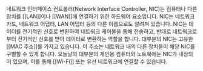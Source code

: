 네트워크 인터페이스 컨트롤러(Network Interface Controller, NIC)는 컴퓨터나 다른 장치를 [[LAN]]이나 [[WAN]]에 연결하기 위한 하드웨어 요소입니다. NIC는 네트워크 카드, 네트워크 어댑터, LAN 어댑터 등의 다른 이름으로도 알려져 있습니다. NIC는 데이터를 전기적인 신호로 변환하여 네트워크 케이블을 통해 전송하고, 반대로 네트워크로부터 전기적인 신호를 받아 데이터로 변환하는 역할을 합니다. 대부분의 NIC는 고유한 [[MAC 주소]]를 가지고 있습니다. 이 주소는 네트워크 내의 다른 장치들이 해당 NIC를 구별할 수 있게 합니다. 오늘날의 대부분의 개인용 컴퓨터와 노트북에는 NIC가 내장되어 있으며, 이를 통해 [[Wi-Fi]] 또는 유선 네트워크에 연결할 수 있습니다.